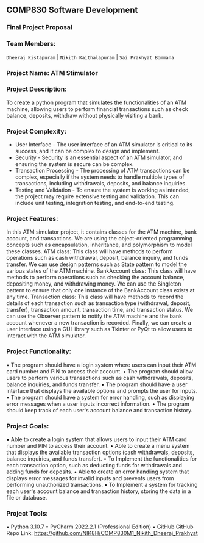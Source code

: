 ## COMP830 Software Development 
### Final Project Proposal
### Team Members:
`Dheeraj Kistapuram` | `Nikith Kaithalapuram` | `Sai Prakhyat Bommana`
### Project Name: ATM Stimulator
### Project Description: 
To create a python program that simulates the functionalities of an ATM machine, allowing users to perform financial transactions such as check balance, deposits, withdraw without physically visiting a bank.
### Project Complexity:
* User Interface - The user interface of an ATM simulator is critical to its success, and it can be complex to design and implement. 
* Security - Security is an essential aspect of an ATM simulator, and ensuring the system is secure can be complex. 
* Transaction Processing - The processing of ATM transactions can be complex, especially if the system needs to handle multiple types of transactions, including withdrawals, deposits, and balance inquiries.
* Testing and Validation - To ensure the system is working as intended, the project may require extensive testing and validation. This can include unit testing, integration testing, and end-to-end testing.

### Project Features: 
In this ATM simulator project, it contains classes for the ATM machine, bank account, and transactions. We are using the object-oriented programming concepts such as encapsulation, inheritance, and polymorphism to model these classes.
ATM class: This class will have methods to perform operations such as cash withdrawal, deposit, balance inquiry, and funds transfer. We can use design patterns such as State pattern to model the various states of the ATM machine.
BankAccount class: This class will have methods to perform operations such as checking the account balance, depositing money, and withdrawing money. We can use the Singleton pattern to ensure that only one instance of the BankAccount class exists at any time. 
Transaction class: This class will have methods to record the details of each transaction such as transaction type (withdrawal, deposit, transfer), transaction amount, transaction time, and transaction status. We can use the Observer pattern to notify the ATM machine and the bank account whenever a new transaction is recorded.
Finally, we can create a user interface using a GUI library such as Tkinter or PyQt to allow users to interact with the ATM simulator.
### Project Functionality:
•	The program should have a login system where users can input their ATM card number and PIN to access their account.
•	The program should allow users to perform various transactions such as cash withdrawals, deposits, balance inquiries, and funds transfer.
•	The program should have a user interface that displays the available options and prompts the user for inputs.
•	The program should have a system for error handling, such as displaying error messages when a user inputs incorrect information.
•	The program should keep track of each user's account balance and transaction history.
### Project Goals:
•	Able to create a login system that allows users to input their ATM card number and PIN to access their account.
•	Able to create a menu system that displays the available transaction options (cash withdrawals, deposits, balance inquiries, and funds transfer).
•	To Implement the functionalities for each transaction option, such as deducting funds for withdrawals and adding funds for deposits.
•	Able to create an error handling system that displays error messages for invalid inputs and prevents users from performing unauthorized transactions.
•	To Implement a system for tracking each user's account balance and transaction history, storing the data in a file or database.
### Project Tools: 
•	Python 3.10.7
•	PyCharm 2022.2.1 (Professional Edition)
•	GitHub
GitHub Repo Link: https://github.com/NIK8H/COMP830M1_Nikith_Dheeraj_Prakhyat
